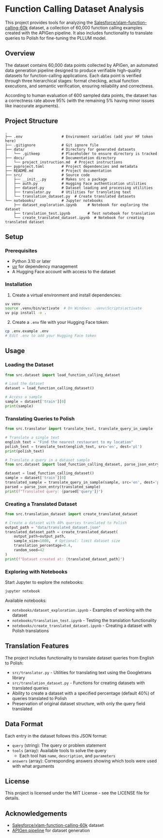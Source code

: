 # Function Calling Dataset Analysis

This project provides tools for analyzing the [Salesforce/xlam-function-calling-60k](https://huggingface.co/datasets/Salesforce/xlam-function-calling-60k) dataset, a collection of 60,000 function calling examples created with the APIGen pipeline. It also includes functionality to translate queries to Polish for fine-tuning the PLLUM model.

## Overview

The dataset contains 60,000 data points collected by APIGen, an automated data generation pipeline designed to produce verifiable high-quality datasets for function-calling applications. Each data point is verified through three hierarchical stages: format checking, actual function executions, and semantic verification, ensuring reliability and correctness.

According to human evaluation of 600 sampled data points, the dataset has a correctness rate above 95% (with the remaining 5% having minor issues like inaccurate arguments).

## Project Structure

```
.
├── .env                  # Environment variables (add your HF token here)
├── .gitignore            # Git ignore file
├── data/                 # Directory for generated datasets
│   └── .gitkeep          # Placeholder to ensure directory is tracked
├── docs/                 # Documentation directory
│   └── project_instruction.md  # Project instructions
├── pyproject.toml        # Project dependencies and metadata
├── README.md             # Project documentation
├── src/                  # Source code
│   ├── __init__.py       # Makes src a package
│   ├── auth.py           # Hugging Face authentication utilities
│   ├── dataset.py        # Dataset loading and processing utilities
│   ├── translator.py     # Utilities for translating text
│   └── translation_dataset.py  # Create translated datasets
└── notebooks/            # Jupyter notebooks
    ├── dataset_exploration.ipynb     # Notebook for exploring the dataset
    ├── translation_test.ipynb        # Test notebook for translation
    └── create_translated_dataset.ipynb  # Notebook for creating translated dataset
```

## Setup

### Prerequisites

- Python 3.10 or later
- [uv](https://github.com/astral-sh/uv) for dependency management
- A Hugging Face account with access to the dataset

### Installation

1. Create a virtual environment and install dependencies:
```bash
uv venv
source .venv/bin/activate  # On Windows: .venv\Scripts\activate
uv pip install -e .
```

2. Create a `.env` file with your Hugging Face token:
```bash
cp .env.example .env
# Edit .env to add your Hugging Face token
```

## Usage

### Loading the Dataset

```python
from src.dataset import load_function_calling_dataset

# Load the dataset
dataset = load_function_calling_dataset()

# Access a sample
sample = dataset['train'][0]
print(sample)
```

### Translating Queries to Polish

```python
from src.translator import translate_text, translate_query_in_sample

# Translate a single text
english_text = "Find the nearest restaurant to my location"
polish_text = translate_text(english_text, src='en', dest='pl')
print(polish_text)

# Translate a query in a dataset sample
from src.dataset import load_function_calling_dataset, parse_json_entry

dataset = load_function_calling_dataset()
sample = dataset['train'][0]
translated_sample = translate_query_in_sample(sample, src='en', dest='pl')
parsed = parse_json_entry(translated_sample)
print(f"Translated query: {parsed['query']}")
```

### Creating a Translated Dataset

```python
from src.translation_dataset import create_translated_dataset

# Create a dataset with 40% queries translated to Polish
output_path = "data/translated_dataset.json"
translated_dataset_path = create_translated_dataset(
    output_path=output_path,
    sample_size=1000,  # Optional: limit dataset size
    translation_percentage=0.4,
    random_seed=42
)
print(f"Dataset created at: {translated_dataset_path}")
```

### Exploring with Notebooks

Start Jupyter to explore the notebooks:

```bash
jupyter notebook
```

Available notebooks:
- `notebooks/dataset_exploration.ipynb` - Examples of working with the dataset
- `notebooks/translation_test.ipynb` - Testing the translation functionality
- `notebooks/create_translated_dataset.ipynb` - Creating a dataset with Polish translations

## Translation Features

The project includes functionality to translate dataset queries from English to Polish:

- `src/translator.py` - Utilities for translating text using the Googletrans library
- `src/translation_dataset.py` - Functions for creating datasets with translated queries
- Ability to create a dataset with a specified percentage (default 40%) of queries translated to Polish
- Preservation of original dataset structure, with only the query field translated

## Data Format

Each entry in the dataset follows this JSON format:

- `query` (string): The query or problem statement
- `tools` (array): Available tools to solve the query
  - Each tool has `name`, `description`, and `parameters`
- `answers` (array): Corresponding answers showing which tools were used with what arguments

## License

This project is licensed under the MIT License - see the LICENSE file for details.

## Acknowledgements

- [Salesforce/xlam-function-calling-60k](https://huggingface.co/datasets/Salesforce/xlam-function-calling-60k) dataset
- [APIGen pipeline](https://apigen-pipeline.github.io/) for dataset generation
